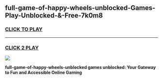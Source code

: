 
## full-game-of-happy-wheels-unblocked-Games-Play-Unblocked-&-Free-7k0m8
<h3>
<a href="https://premium76.site?title=full-game-of-happy-wheels-unblocked&ref=24A">CLICK TO PLAY</a></h3>
<hr>

<h3>
<a href="https://premium76.site?title=full-game-of-happy-wheels-unblocked&ref=24A">CLICK 2 PLAY</a>
  
</h3>

<a href="https://premium76.site?title=full-game-of-happy-wheels-unblocked&ref=24A"><img src="https://clearcache.store/games.png"></a>


**full-game-of-happy-wheels-unblocked games unblocked: Your Gateway to Fun and Accessible Online Gaming**

